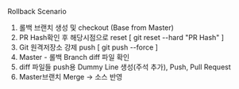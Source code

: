 Rollback Scenario

1. 롤백 브랜치 생성 및 checkout (Base from Master) 
2. PR Hash확인 후 해당시점으로 reset [ git reset --hard "PR Hash" ]
3. Git 원격저장소 강제 push [ git push --force ]
4. Master - 롤백 Branch diff 파일 확인
5. diff 파일들 push용 Dummy Line 생성(주석 추가), Push, Pull Request
6. Master브랜치 Merge -> 소스 반영
